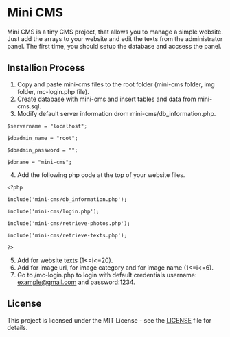 # Mini CMS

Mini CMS is a tiny CMS project, that allows you to manage a simple website.
Just add the arrays to your website and edit the texts from the administrator panel.
The first time, you should setup the database and accsess the panel.

## Installion Process

1. Copy and paste mini-cms files to the root folder (mini-cms folder, img folder, mc-login.php file).
2. Create database with mini-cms and insert tables and data from mini-cms.sql.
3. Modify default server information drom mini-cms/db_information.php.

`$servername = "localhost";`

`$dbadmin_name = "root";`

`$dbadmin_password = "";`

`$dbname = "mini-cms";`

4. Add the following php code at the top of your website files.

`<?php`

`include('mini-cms/db_information.php');`

`include('mini-cms/login.php');`

`include('mini-cms/retrieve-photos.php');`

`include('mini-cms/retrieve-texts.php');`

`?>`

5. Add <?php echo $text[i]; ?> for website texts (1<=i<=20).
6. Add <?php echo $url[i]; ?> for image url, <?php echo $category[i]; ?> for image category and <?php echo $name[i]; ?> for image name (1<=i<=6).
7. Go to /mc-login.php to login with default credentials username: example@gmail.com and password:1234.

## License

This project is licensed under the MIT License - see the [LICENSE](LICENSE) file for details.
